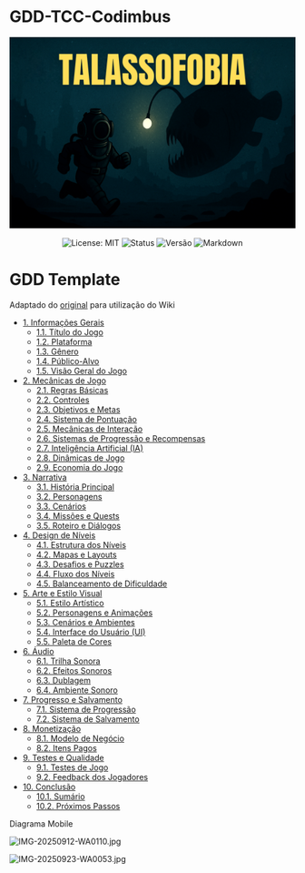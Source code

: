 # GDD-TCC-Codimbus

<p align="center">
  <img src="https://github.com/DRyuw/GDD-TCC-Codimbus/blob/main/Banner.png" alt="Minimalist RPG GDD Banner">
</p>

<p align="center">
  <img src="https://img.shields.io/badge/License-MIT-yellow.svg?style=for-the-badge" alt="License: MIT">
  <img src="https://img.shields.io/badge/Status-Em%20Desenvolvimento-orange?style=for-the-badge" alt="Status">
  <img src="https://img.shields.io/badge/Versão-0.0.1-blue?style=for-the-badge" alt="Versão">
    <img src="https://img.shields.io/badge/Markdown-%23%23302c9b.svg?style=for-the-badge&logo=markdown&logoColor=white" alt="Markdown">

</p>

# GDD Template

Adaptado do [original](https://github.com/alinefbrito/gdd-template) para utilização do Wiki

-   [1. Informações Gerais](https://github.com/DRyuw/GDD-TCC-Codimbus/wiki/1.-Informa%C3%A7%C3%B5es-Gerais)</br>
    -   [1.1. Título do Jogo](https://github.com/DRyuw/GDD-TCC-Codimbus/wiki/1.-Informa%C3%A7%C3%B5es-Gerais#11-t%C3%ADtulo-do-jogo)
    -   [1.2. Plataforma](https://github.com/DRyuw/GDD-TCC-Codimbus/wiki/1.-Informa%C3%A7%C3%B5es-Gerais#12-plataforma)
    -   [1.3. Gênero](https://github.com/DRyuw/GDD-TCC-Codimbus/wiki/1.-Informa%C3%A7%C3%B5es-Gerais#13-g%C3%AAnero)
    -   [1.4. Público-Alvo](https://github.com/DRyuw/GDD-TCC-Codimbus/wiki/1.-Informa%C3%A7%C3%B5es-Gerais#14-p%C3%BAblico-alvo)
    -   [1.5. Visão Geral do Jogo](https://github.com/DRyuw/GDD-TCC-Codimbus/wiki/1.-Informa%C3%A7%C3%B5es-Gerais#15-vis%C3%A3o-geral-do-jogo)
-   [2. Mecânicas de Jogo](https://github.com/DRyuw/GDD-TCC-Codimbus/wiki/2.-Mec%C3%A2nicas-de-Jogo)</br>
    -   [2.1. Regras Básicas](https://github.com/DRyuw/GDD-TCC-Codimbus/wiki/2.-Mec%C3%A2nicas-de-Jogo#21-regras-b%C3%A1sicas)
    -   [2.2. Controles](https://github.com/DRyuw/GDD-TCC-Codimbus/wiki/2.-Mec%C3%A2nicas-de-Jogo#22-controles)
    -   [2.3. Objetivos e Metas](https://github.com/DRyuw/GDD-TCC-Codimbus/wiki/2.-Mec%C3%A2nicas-de-Jogo#23-objetivos-e-metas)
    -   [2.4. Sistema de Pontuação](https://github.com/DRyuw/GDD-TCC-Codimbus/wiki/2.-Mec%C3%A2nicas-de-Jogo#24-sistema-de-pontua%C3%A7%C3%A3o)
    -   [2.5. Mecânicas de Interação](https://github.com/DRyuw/GDD-TCC-Codimbus/wiki/2.-Mec%C3%A2nicas-de-Jogo#25-mec%C3%A2nicas-de-intera%C3%A7%C3%A3o)
    -   [2.6. Sistemas de Progressão e Recompensas](https://github.com/DRyuw/GDD-TCC-Codimbus/wiki/2.-Mec%C3%A2nicas-de-Jogo#26-sistemas-de-progress%C3%A3o-e-recompensas)
    -   [2.7. Inteligência Artificial (IA)](https://github.com/DRyuw/GDD-TCC-Codimbus/wiki/2.-Mec%C3%A2nicas-de-Jogo#27-intelig%C3%AAncia-artificial-ia)
    -   [2.8. Dinâmicas de Jogo](https://github.com/DRyuw/GDD-TCC-Codimbus/wiki/2.-Mec%C3%A2nicas-de-Jogo#28-din%C3%A2micas-de-jogo)
    -   [2.9. Economia do Jogo](https://github.com/DRyuw/GDD-TCC-Codimbus/wiki/2.-Mec%C3%A2nicas-de-Jogo#29-economia-do-jogo)
-   [3. Narrativa](https://github.com/DRyuw/GDD-TCC-Codimbus/wiki/3.-Narrativa)</br>
	  -   [3.1. História Principal](https://github.com/DRyuw/GDD-TCC-Codimbus/wiki/3.-Narrativa#31-hist%C3%B3ria-principal)
    -   [3.2. Personagens](https://github.com/DRyuw/GDD-TCC-Codimbus/wiki/3.-Narrativa#32-personagens)
    -   [3.3. Cenários](https://github.com/DRyuw/GDD-TCC-Codimbus/wiki/3.-Narrativa#33-cen%C3%A1rios)
    -   [3.4. Missões e Quests](https://github.com/DRyuw/GDD-TCC-Codimbus/wiki/3.-Narrativa#34-miss%C3%B5es-e-quests)
    -   [3.5. Roteiro e Diálogos](https://github.com/DRyuw/GDD-TCC-Codimbus/wiki/3.-Narrativa#35-roteiro-e-di%C3%A1logos)
-   [4. Design de Níveis](https://github.com/DRyuw/GDD-TCC-Codimbus/wiki/4.-Design-de-N%C3%ADveis)</br>    
    -   [4.1. Estrutura dos Níveis](https://github.com/DRyuw/GDD-TCC-Codimbus/wiki/4.-Design-de-N%C3%ADveis#41-estrutura-dos-n%C3%ADveis)
    -   [4.2. Mapas e Layouts](https://github.com/DRyuw/GDD-TCC-Codimbus/wiki/4.-Design-de-N%C3%ADveis#42-mapas-e-layouts)
    -   [4.3. Desafios e Puzzles](https://github.com/DRyuw/GDD-TCC-Codimbus/wiki/4.-Design-de-N%C3%ADveis#43-desafios-e-puzzles)
    -   [4.4. Fluxo dos Níveis](https://github.com/DRyuw/GDD-TCC-Codimbus/wiki/4.-Design-de-N%C3%ADveis#44-fluxo-dos-n%C3%ADveis)
    -   [4.5. Balanceamento de Dificuldade](https://github.com/DRyuw/GDD-TCC-Codimbus/wiki/4.-Design-de-N%C3%ADveis#45-balanceamento-de-dificuldade)
-   [5. Arte e Estilo Visual](https://github.com/DRyuw/GDD-TCC-Codimbus/wiki/5.-Arte-e-Estilo-Visual)</br>
    -   [5.1. Estilo Artístico](https://github.com/DRyuw/GDD-TCC-Codimbus/wiki/5.-Arte-e-Estilo-Visual#51-estilo-art%C3%ADstico)
    -   [5.2. Personagens e Animações](https://github.com/DRyuw/GDD-TCC-Codimbus/wiki/5.-Arte-e-Estilo-Visual#52-personagens-e-anima%C3%A7%C3%B5es)
    -   [5.3. Cenários e Ambientes](https://github.com/DRyuw/GDD-TCC-Codimbus/wiki/5.-Arte-e-Estilo-Visual#53-cen%C3%A1rios-e-ambientes)
    -   [5.4. Interface do Usuário (UI)](https://github.com/DRyuw/GDD-TCC-Codimbus/wiki/5.-Arte-e-Estilo-Visual#54-interface-do-usu%C3%A1rio-ui)
    -   [5.5. Paleta de Cores](https://github.com/DRyuw/GDD-TCC-Codimbus/wiki/5.-Arte-e-Estilo-Visual#55-paleta-de-cores)
-   [6. Áudio](https://github.com/DRyuw/GDD-TCC-Codimbus/wiki/6.-%C3%81udio)</br>
    -   [6.1. Trilha Sonora](https://github.com/DRyuw/GDD-TCC-Codimbus/wiki/6.-%C3%81udio#61-trilha-sonora)
    -   [6.2. Efeitos Sonoros](https://github.com/DRyuw/GDD-TCC-Codimbus/wiki/6.-%C3%81udio#62-efeitos-sonoros)
    -   [6.3. Dublagem](https://github.com/DRyuw/GDD-TCC-Codimbus/wiki/6.-%C3%81udio#63-dublagem)
    -   [6.4. Ambiente Sonoro](https://github.com/DRyuw/GDD-TCC-Codimbus/wiki/6.-%C3%81udio#64-ambiente-sonoro)
-   [7. Progresso e Salvamento](https://github.com/DRyuw/GDD-TCC-Codimbus/wiki/7.-Progresso-e-Salvamento)</br>
	  -   [7.1. Sistema de Progressão](https://github.com/DRyuw/GDD-TCC-Codimbus/wiki/7.-Progresso-e-Salvamento#71-sistema-de-progress%C3%A3o)
    -   [7.2. Sistema de Salvamento](https://github.com/DRyuw/GDD-TCC-Codimbus/wiki/7.-Progresso-e-Salvamento#72-sistema-de-salvamento)
-   [8. Monetização](https://github.com/DRyuw/GDD-TCC-Codimbus/wiki/8.-Monetiza%C3%A7%C3%A3o)</br>
  	-   [8.1. Modelo de Negócio](https://github.com/DRyuw/GDD-TCC-Codimbus/wiki/8.-Monetiza%C3%A7%C3%A3o#81-modelo-de-neg%C3%B3cio)
    -   [8.2. Itens Pagos](https://github.com/DRyuw/GDD-TCC-Codimbus/wiki/8.-Monetiza%C3%A7%C3%A3o#82-itens-pagos)
-   [9. Testes e Qualidade](https://github.com/DRyuw/GDD-TCC-Codimbus/wiki/9.-Testes-e-Qualidade)</br>
      - [9.1. Testes de Jogo](https://github.com/DRyuw/GDD-TCC-Codimbus/wiki/9.-Testes-e-Qualidade#91-testes-de-jogo)
      - [9.2. Feedback dos Jogadores](https://github.com/DRyuw/GDD-TCC-Codimbus/wiki/9.-Testes-e-Qualidade#92-feedback-dos-jogadores)
   -   [10. Conclusão](https://github.com/DRyuw/GDD-TCC-Codimbus/wiki/10.-Conclus%C3%A3o)</br>
	    - [10.1. Sumário](https://github.com/DRyuw/GDD-TCC-Codimbus/wiki/10.-Conclus%C3%A3o#101-sum%C3%A1rio)
	    - [10.2. Próximos Passos](https://github.com/DRyuw/GDD-TCC-Codimbus/wiki/10.-Conclus%C3%A3o#102-pr%C3%B3ximos-passos)

Diagrama Mobile

![IMG-20250912-WA0110.jpg](https://github.com/user-attachments/assets/1b0d5f39-16ed-420f-b387-1e9a65f6082d)

![IMG-20250923-WA0053.jpg](https://github.com/user-attachments/assets/13bb0846-60b7-47d2-9c50-9b63b0b8a57a)
